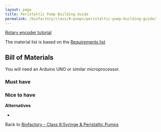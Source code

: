 ```yaml
---
layout: page
title: Peristaltic Pump Building Guide
permalink: /biofactory/class/8-pumps/peristaltic-pump-building-guide/
---
```


[Rotary encoder tutorial](http://bildr.org/2012/08/rotary-encoder-arduino/)

The material list is based on the [Requirements list](/biofactory/class/8-pumps/requirements/)

## Bill of Materials

You will need an Arduino UNO or similar microprocessor.

### Must have 


### Nice to have

**Alternatives**

* 

Back to [Biofactory - Class 8:Syringe & Peristaltic Pumps](/biofactory/class/8-pumps/)
